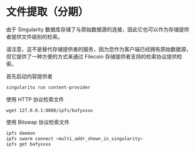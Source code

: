 # 文件提取（分期）

由于 Singularity 数据库存储了与原始数据源的连接，因此它也可以作为存储提供者提供文件级别的检索。 

请注意，这不是替代存储提供者的服务，因为您作为客户端已经拥有原始数据源，但它提供了一种方便的方式来通过 Filecoin 存储提供者支持的检索协议提供检索。

首先启动内容提供者

```sh
singularitu run content-provider
```

使用 HTTP 协议检索文件

```
wget 127.0.0.1:8088/ipfs/bafyxxxx
```

使用 Bitswap 协议检索文件

```sh
ipfs daemon
ipfs swarm connect <multi_addr_shown_in_singularity>
ipfs get bafyxxxx
```
